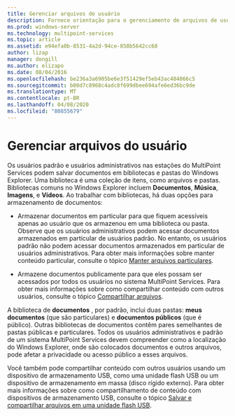 ```yaml
---
title: Gerenciar arquivos do usuário
description: Fornece orientação para o gerenciamento de arquivos de usuário nos serviços do MultiPoint
ms.prod: windows-server
ms.technology: multipoint-services
ms.topic: article
ms.assetid: e94efa0b-8531-4a2d-94ce-858b5642cc68
author: lizap
manager: dongill
ms.author: elizapo
ms.date: 08/04/2016
ms.openlocfilehash: be236a3a6905be6e3f51429ef5eb43ac484866c5
ms.sourcegitcommit: b00d7c8968c4adc8f699dbee694afe6ed36bc9de
ms.translationtype: MT
ms.contentlocale: pt-BR
ms.lasthandoff: 04/08/2020
ms.locfileid: "80855679"
---
```

# <a name="manage-user-files"></a>Gerenciar arquivos do usuário
Os usuários padrão e usuários administrativos nas estações do MultiPoint Services podem salvar documentos em bibliotecas e pastas do Windows Explorer. Uma biblioteca é uma coleção de itens, como arquivos e pastas. Bibliotecas comuns no Windows Explorer incluem **Documentos**, **Música**, **Imagens**, e **Vídeos**. Ao trabalhar com bibliotecas, há duas opções para armazenamento de documentos:  
  
-   Armazenar documentos em particular para que fiquem acessíveis apenas ao usuário que os armazenou em uma biblioteca ou pasta. Observe que os usuários administrativos podem acessar documentos armazenados em particular de usuários padrão. No entanto, os usuários padrão não podem acessar documentos armazenados em particular de usuários administrativos. Para obter mais informações sobre manter conteúdo particular, consulte o tópico [Manter arquivos particulares](Keep-Files-Private.md).  
  
-   Armazene documentos publicamente para que eles possam ser acessados por todos os usuários no sistema MultiPoint Services. Para obter mais informações sobre como compartilhar conteúdo com outros usuários, consulte o tópico [Compartilhar arquivos](Share-Files.md).  
  
A biblioteca de **documentos** , por padrão, inclui duas pastas: **meus documentos** (que são particulares) e **documentos públicos** (que é público). Outras bibliotecas de documentos contêm pares semelhantes de pastas públicas e particulares. Todos os usuários administrativos e padrão de um sistema MultiPoint Services devem compreender como a localização do Windows Explorer, onde são colocados documentos e outros arquivos, pode afetar a privacidade ou acesso público a esses arquivos.  
  
Você também pode compartilhar conteúdo com outros usuários usando um dispositivo de armazenamento USB, como uma unidade flash USB ou um dispositivo de armazenamento em massa (disco rígido externo). Para obter mais informações sobre como compartilhamento de conteúdo com dispositivos de armazenamento USB, consulte o tópico [Salvar e compartilhar arquivos em uma unidade flash USB](Save-and-Share-Files-on-a-USB-Flash-Drive.md). 